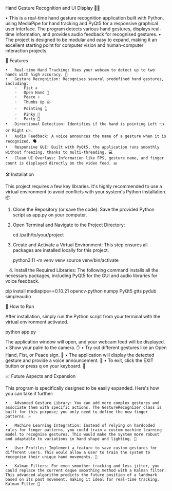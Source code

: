 Hand Gesture Recognition and UI Display 🤗🎯

• This is a real-time hand gesture recognition application built with Python, using MediaPipe for hand tracking and PyQt5 for a responsive graphical user interface. The program detects various hand gestures, displays real-time information, and provides audio feedback for recognised gestures.
• The project is designed to be modular and easy to expand, making it an excellent starting point for computer vision and human-computer interaction projects.


🚀 Features

	•	Real-time Hand Tracking: Uses your webcam to detect up to two hands with high accuracy. 🎥
	•	Gesture Recognition: Recognises several predefined hand gestures, including:
	    ◦	Fist ✊
	    ◦	Open Hand 👋
	    ◦	Peace ✌️
	    ◦	Thumbs Up 👍
	    ◦	Pointing 👆
	    ◦	Pinky 🤙
	    ◦	Party 🤟
	•	Directional Detection: Identifies if the hand is pointing Left 👈 or Right 👉.
	•	Audio Feedback: A voice announces the name of a gesture when it is recognized. 🗣️
	•	Responsive GUI: Built with PyQt5, the application runs smoothly without freezing, thanks to multi-threading. 💻
	•	Clean UI Overlays: Information like FPS, gesture name, and finger count is displayed directly on the video feed. 📊


🛠️ Installation

This project requires a few key libraries. It's highly recommended to use a virtual environment to avoid conflicts with your system's Python installation. 📦
1.	Clone the Repository (or save the code): Save the provided Python script as app.py on your computer.


2.	Open Terminal and Navigate to the Project Directory:
   
    cd /path/to/your/project 


3.	Create and Activate a Virtual Environment: This step ensures all packages are installed locally for this project.

    python3.11 -m venv venv
    source venv/bin/activate

  
4.	Install the Required Libraries: The following command installs all the necessary packages, including PyQt5 for the GUI and audio libraries for voice             feedback.

   pip install mediapipe==0.10.21 opencv-python numpy PyQt5 gtts pydub simpleaudio



🏃 How to Run

After installation, simply run the Python script from your terminal with the virtual environment activated.

   python app.py


The application window will open, and your webcam feed will be displayed.
	•	Show your palm to the camera. ✋
	•	Try out different gestures like an Open Hand, Fist, or Peace sign. 🤘
	•	The application will display the detected gesture and provide a voice announcement. 🎉
	•	To exit, click the EXIT button or press q on your keyboard. 🚪


📈 Future Aspects and Expansion

This program is specifically designed to be easily expanded. Here's how you can take it further:

	•	Advanced Gesture Library: You can add more complex gestures and associate them with specific actions. The GestureRecognizer class is built for this purpose; you only need to define the new finger patterns. ✍️
 
	•	Machine Learning Integration: Instead of relying on hardcoded rules for finger patterns, you could train a custom machine learning model to recognise gestures. This would make the system more robust and adaptable to variations in hand shape and lighting. 🤖
 
	•	User Profiles: Implement a feature to save custom gestures for different users. This would allow a user to train the system to recognise their unique hand movements. 👤
 
	•	Kalman Filters: For even smoother tracking and less jitter, you could replace the current deque smoothing method with a Kalman filter. This advanced algorithm predicts the future position of a landmark based on its past movement, making it ideal for real-time tracking. Kalman Filter 🧮
